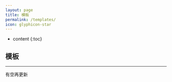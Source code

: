 ```yaml
---
layout: page
title: 模板
permalink: /templates/
icon: glyphicon-star
---
```


* content
{:toc}

## 模板

----

有空再更新
